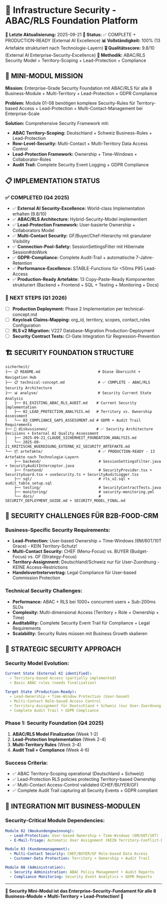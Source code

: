 # 🔐 Infrastructure Security - ABAC/RLS Foundation Platform

**📅 Letzte Aktualisierung:** 2025-09-21
**🎯 Status:** ✅ COMPLETE + PRODUCTION-READY (External AI Excellence)
**📊 Vollständigkeit:** 100% (13 Artefakte strukturiert nach Technologie-Layern)
**🎖️ Qualitätsscore:** 9.8/10 (External AI Enterprise-Security-Excellence)
**🤝 Methodik:** ABAC/RLS Security Model + Territory-Scoping + Lead-Protection + Compliance

## 🎯 **MINI-MODUL MISSION**

**Mission:** Enterprise-Grade Security Foundation mit ABAC/RLS für alle 8 Business-Module + Multi-Territory + Lead-Protection + GDPR Compliance

**Problem:** Module 01-08 benötigen komplexe Security-Rules für Territory-based Access + Lead-Protection + Multi-Contact-Management bei Enterprise-Scale

**Solution:** Comprehensive Security Framework mit:
- **ABAC Territory-Scoping:** Deutschland + Schweiz Business-Rules + Lead-Protection
- **Row-Level-Security:** Multi-Contact + Multi-Territory Data Access Control
- **Lead-Protection Framework:** Ownership + Time-Windows + Collaborator-Roles
- **Audit Trail:** Complete Security Event Logging + GDPR Compliance

## 📋 **IMPLEMENTATION STATUS**

### **✅ COMPLETED (Q4 2025)**
- ✅ **External AI Security-Excellence:** World-class Implementation erhalten (9.8/10)
- ✅ **ABAC/RLS Architecture:** Hybrid-Security-Model implementiert
- ✅ **Lead-Protection Framework:** User-basierte Ownership + Collaborators Model
- ✅ **Multi-Contact Security:** GF/Buyer/Chef-Hierarchy mit granularer Visibility
- ✅ **Connection-Pool-Safety:** SessionSettingsFilter mit Hibernate Session#doWork
- ✅ **GDPR-Compliance:** Complete Audit-Trail + automatische 7-Jahre-Retention
- ✅ **Performance-Excellence:** STABLE-Functions für <50ms P95 Lead-Access
- ✅ **Production-Ready Artefakte:** 13 Copy-Paste-Ready Komponenten strukturiert (Backend + Frontend + SQL + Testing + Monitoring + Docs)

### **🔄 NEXT STEPS (Q1 2026)**
- [ ] **Production Deployment:** Phase 2 Implementation per technical-concept.md
- [ ] **Keycloak Claims-Mapping:** org_id, territory, scopes, contact_roles Configuration
- [ ] **RLS v2 Migration:** V227 Database-Migration Production-Deployment
- [ ] **Security Contract Tests:** CI-Gate Integration für Regression-Prevention

## 🏗️ **SECURITY FOUNDATION STRUCTURE**

```
sicherheit/
├── 📋 README.md                          # Diese Übersicht + Navigation Hub
├── 📋 technical-concept.md               # ✅ COMPLETE - ABAC/RLS Security Architecture
├── 📊 analyse/                           # Security Current State Analysis
│   ├── 01_EXISTING_ABAC_RLS_AUDIT.md    # Current Security Implementation
│   ├── 02_LEAD_PROTECTION_ANALYSIS.md   # Territory vs. Ownership Assessment
│   └── 03_COMPLIANCE_GAPS_ASSESSMENT.md # GDPR + Audit Trail Requirements
├── 💭 diskussionen/                      # ✅ Security Architecture Decisions + External AI Quality Assessment
│   ├── 2025-09-21_CLAUDE_SICHERHEIT_FOUNDATION_ANALYSIS.md
│   └── 2025-09-21_KRITISCHE_WUERDIGUNG_EXTERNE_KI_SECURITY_ARTEFAKTE.md
└── 📦 artefakte/                         # ✅ PRODUCTION-READY - 13 Artefakte nach Technologie-Layern
    ├── backend/                          # SessionSettingsFilter.java + SecurityAuditInterceptor.java
    ├── frontend/                         # SecurityProvider.tsx + SecurityGuard.tsx + useSecurity.ts + SecurityAuditLogger.tsx
    ├── sql/                              # rls_v2.sql + audit_table_setup.sql
    ├── testing/                          # SecurityContractTests.java
    ├── monitoring/                       # security-monitoring.yml
    └── docs/                             # SECURITY_DEPLOYMENT_GUIDE.md + SECURITY_MODEL_FINAL.md
```

## 🎯 **SECURITY CHALLENGES FÜR B2B-FOOD-CRM**

### **Business-Specific Security Requirements:**
- **Lead-Protection:** User-based Ownership + Time-Windows (6M/60T/10T Grace) - KEIN Territory-Schutz!
- **Multi-Contact Security:** CHEF (Menu-Focus) vs. BUYER (Budget-Focus) vs. GF (Strategy-Focus)
- **Territory-Assignment:** Deutschland/Schweiz nur für User-Zuordnung - KEINE Access-Restrictions
- **Handelsvertretervertrag:** Legal Compliance für User-based Commission Protection

### **Technical Security Challenges:**
- **Performance:** ABAC + RLS bei 1000+ concurrent users + Sub-200ms SLOs
- **Complexity:** Multi-dimensional Access (Territory + Role + Ownership + Time)
- **Auditability:** Complete Security Event Trail für Compliance + Legal Requirements
- **Scalability:** Security Rules müssen mit Business Growth skalieren

## 🔐 **STRATEGIC SECURITY APPROACH**

### **Security Model Evolution:**
```yaml
Current State (External KI identified):
  - Territory-based Access (partially implemented)
  - Basic ABAC rules (needs finalization)

Target State (Production-Ready):
  - Lead-Ownership + Time-Window Protection (User-based)
  - Multi-Contact Role-based Access Control
  - Territory-Assignment für Deutschland + Schweiz (nur User-Zuordnung)
  - Complete Audit Trail + GDPR Compliance
```

### **Phase 1: Security Foundation (Q4 2025)**
1. **ABAC/RLS Model Finalization** (Week 1-2)
2. **Lead-Protection Implementation** (Week 2-4)
3. **Multi-Territory Rules** (Week 3-4)
4. **Audit Trail + Compliance** (Week 4-6)

### **Success Criteria:**
- ✅ ABAC Territory-Scoping operational (Deutschland + Schweiz)
- ✅ Lead-Protection RLS policies protecting Territory-based Ownership
- ✅ Multi-Contact Access-Control validated (CHEF/BUYER/GF)
- ✅ Complete Audit Trail capturing all Security Events + GDPR compliant

## 🎯 **INTEGRATION MIT BUSINESS-MODULEN**

### **Security-Critical Module Dependencies:**
```yaml
Module 02 (Neukundengewinnung):
  - Lead-Protection: User-based Ownership + Time-Windows (6M/60T/10T)
  - E-Mail-Triage: Automatic User Assignment (KEIN Territory-Conflict-Detection)

Module 03 (Kundenmanagement):
  - Multi-Contact Security: CHEF/BUYER/GF Role-based Data Access
  - Customer-Data Protection: Territory + Ownership + Audit Trail

Module 08 (Administration):
  - Security Administration: ABAC Policy Management + Audit Reports
  - Compliance Monitoring: Security Event Analytics + GDPR Reports
```

---

**🎯 Security Mini-Modul ist das Enterprise-Security-Fundament für alle 8 Business-Module + Multi-Territory + Lead-Protection! 🔐**